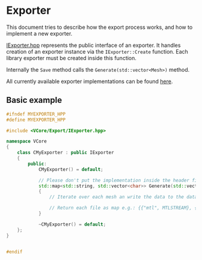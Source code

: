 # Exporter

This document tries to describe how the export process works, and how to implement a new exporter.

[IExporter.hpp](../../lib/include/VCore/Export/IExporter.hpp) represents the public interface of an exporter. It handles creation of an exporter instance via the `IExporter::Create` function. Each library exporter must be created inside this function.

Internally the `Save` method calls the `Generate(std::vector<Mesh>)` method.

All currently available exporter implementations can be found [here](../../lib/src/Export/Implementations/).

## Basic example

```c++
#ifndef MYEXPORTER_HPP
#define MYEXPORTER_HPP

#include <VCore/Export/IExporter.hpp>

namespace VCore
{
    class CMyExporter : public IExporter
    {
        public:
            CMyExporter() = default;

            // Please don't put the implementation inside the header file.
            std::map<std::string, std::vector<char>> Generate(std::vector<Mesh> Meshes) override
            {
                // Iterate over each mesh an write the data to the data stream

                // Return each file as map e.g.: {{"mtl", MTLSTREAM}, {"obj", OBJSTREAM}}
            }

            ~CMyExporter() = default;
    };
}


#endif
```